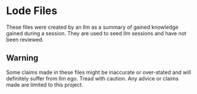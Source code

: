 # Lode Files

These files were created by an llm as a summary of gained knowledge gained during a session. They are used to seed llm sessions and have not been reviewed.

## Warning

Some claims made in these files might be inaccurate or over-stated and will definitely suffer from llm ego. Tread with caution. Any advice or claims made are limited to this project.


